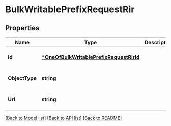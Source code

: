 # BulkWritablePrefixRequestRir

## Properties
Name | Type | Description | Notes
------------ | ------------- | ------------- | -------------
**Id** | [***OneOfBulkWritablePrefixRequestRirId**](OneOfBulkWritablePrefixRequestRirId.md) |  | [optional] [default to null]
**ObjectType** | **string** |  | [optional] [default to null]
**Url** | **string** |  | [optional] [default to null]

[[Back to Model list]](../README.md#documentation-for-models) [[Back to API list]](../README.md#documentation-for-api-endpoints) [[Back to README]](../README.md)


